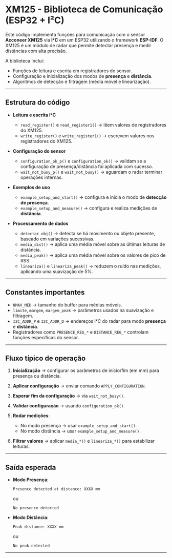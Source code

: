 

# XM125 - Biblioteca de Comunicação (ESP32 + I²C)

Este código implementa funções para comunicação com o sensor **Acconeer XM125** via **I²C** em um ESP32 utilizando o framework **ESP-IDF**.
O XM125 é um módulo de radar que permite detectar presença e medir distâncias com alta precisão.

A biblioteca inclui:

* Funções de leitura e escrita em registradores do sensor.
* Configuração e inicialização dos modos de **presença** e **distância**.
* Algoritmos de detecção e filtragem (média móvel e linearização).

---

## Estrutura do código

* **Leitura e escrita I²C**

  * `read_register()` e `read_register1()` → lêem valores de registradores do XM125.
  * `write_register()` e `write_register1()` → escrevem valores nos registradores do XM125.

* **Configuração do sensor**

  * `configuration_ok_p()` e `configuration_ok()` → validam se a configuração de presença/distância foi aplicada com sucesso.
  * `wait_not_busy_p()` e `wait_not_busy()` → aguardam o radar terminar operações internas.

* **Exemplos de uso**

  * `example_setup_and_start()` → configura e inicia o modo de **detecção de presença**.
  * `example_setup_and_measure()` → configura e realiza medições de **distância**.

* **Processamento de dados**

  * `detectar_obj()` → detecta se há movimento ou objeto presente, baseado em variações sucessivas.
  * `media_dist()` → aplica uma média móvel sobre as últimas leituras de distância.
  * `media_peak()` → aplica uma média móvel sobre os valores de pico de RSS.
  * `lineariza()` e `lineariza_peak()` → reduzem o ruído nas medições, aplicando uma suavização de 5%.

---

##  Constantes importantes

* `NMAX_MED` → tamanho do buffer para médias móveis.
* `limite`, `margem`, `margem_peak` → parâmetros usados na suavização e filtragem.
* `I2C_ADDR_P` e `I2C_ADDR_D` → endereços I²C do radar para modo **presença** e **distância**.
* Registradores como `PRESENCE_REG_*` e `DISTANCE_REG_*` controlam funções específicas do sensor.

---

## Fluxo típico de operação

1. **Inicialização** → configurar os parâmetros de início/fim (em mm) para presença ou distância.
2. **Aplicar configuração** → enviar comando `APPLY_CONFIGURATION`.
3. **Esperar fim da configuração** → via `wait_not_busy()`.
4. **Validar configuração** → usando `configuration_ok()`.
5. **Rodar medições**:

   * No modo presença → usar `example_setup_and_start()`.
   * No modo distância → usar `example_setup_and_measure()`.
6. **Filtrar valores** → aplicar `media_*()` e `lineariza_*()` para estabilizar leituras.

---

## Saída esperada

* **Modo Presença**:

  ```
  Presence detected at distance: XXXX mm
  ```

  ou

  ```
  No presence detected
  ```

* **Modo Distância**:

  ```
  Peak distance: XXXX mm
  ```

  ou

  ```
  No peak detected
  ```

---
